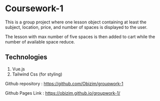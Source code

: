 # Coursework-1

This is a group project where one lesson object containing at least the subject, location, price, and number of spaces is displayed to the user.

The lesson with max number of five spaces is then added to cart while the number of available space reduce.

## Technologies
1. Vue.js
2. Tailwind Css (for styling)


Github repository : https://github.com/Obizim/groupwork-1

Github Pages Link : https://obizim.github.io/groupwork-1/